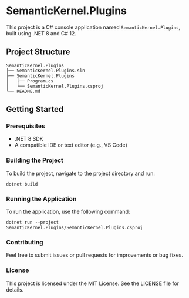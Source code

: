 # SemanticKernel.Plugins

This project is a C# console application named `SemanticKernel.Plugins`, built using .NET 8 and C# 12.

## Project Structure

```
SemanticKernel.Plugins
├── SemanticKernel.Plugins.sln
├── SemanticKernel.Plugins
│   ├── Program.cs
│   └── SemanticKernel.Plugins.csproj
└── README.md
```

## Getting Started

### Prerequisites

- .NET 8 SDK
- A compatible IDE or text editor (e.g., VS Code)

### Building the Project

To build the project, navigate to the project directory and run:

```
dotnet build
```

### Running the Application

To run the application, use the following command:

```
dotnet run --project SemanticKernel.Plugins/SemanticKernel.Plugins.csproj
```

### Contributing

Feel free to submit issues or pull requests for improvements or bug fixes.

### License

This project is licensed under the MIT License. See the LICENSE file for details.